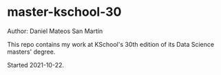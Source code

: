 # master-kschool-30

Author: Daniel Mateos San Martín

This repo contains my work at KSchool's 30th edition of its Data Science masters' degree.

Started 2021-10-22.


